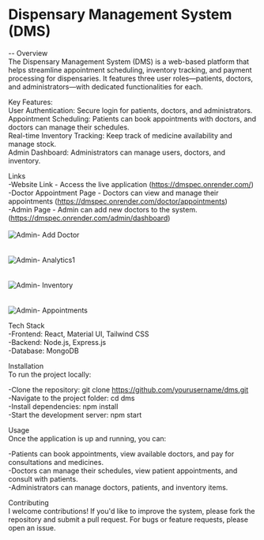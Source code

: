 # Dispensary Management System (DMS)
--
Overview <br>
The Dispensary Management System (DMS) is a web-based platform that helps streamline appointment scheduling, inventory tracking, and payment processing for dispensaries. It features three user roles—patients, doctors, and administrators—with dedicated functionalities for each.  <br>

Key Features: <br>
User Authentication: Secure login for patients, doctors, and administrators.<br>
Appointment Scheduling: Patients can book appointments with doctors, and doctors can manage their schedules.<br>
Real-time Inventory Tracking: Keep track of medicine availability and manage stock.<br>
Admin Dashboard: Administrators can manage users, doctors, and inventory.<br>

Links <br>
-Website Link - Access the live application  (https://dmspec.onrender.com/) <br>
-Doctor Appointment Page - Doctors can view and manage their appointments (https://dmspec.onrender.com/doctor/appointments)<br>
-Admin Page - Admin can add new doctors to the system. (https://dmspec.onrender.com/admin/dashboard)<br><br>
![Admin- Add Doctor](https://github.com/user-attachments/assets/083aea0b-f5f5-484d-8416-d21a007e785f)<br><br><br>
![Admin- Analytics1](https://github.com/user-attachments/assets/2f770163-39d6-47fc-8084-9003da7b6a5f)<br><br><br>
![Admin- Inventory](https://github.com/user-attachments/assets/11f89d7a-b1d7-43f2-9c55-25269f2f7e9d)<br><br><br>
![Admin- Appointments](https://github.com/user-attachments/assets/6ea434e1-8269-4480-84cc-706f234508eb)<br>

Tech Stack<br>
-Frontend: React, Material UI, Tailwind CSS<br>
-Backend: Node.js, Express.js<br>
-Database: MongoDB<br>

Installation<br>
To run the project locally:<br>

-Clone the repository: git clone https://github.com/yourusername/dms.git<br>
-Navigate to the project folder: cd dms<br>
-Install dependencies: npm install<br>
-Start the development server: npm start<br>

Usage<br>
Once the application is up and running, you can:<br>

-Patients can book appointments, view available doctors, and pay for consultations and medicines.<br>
-Doctors can manage their schedules, view patient appointments, and consult with patients.<br>
-Administrators can manage doctors, patients, and inventory items.<br>

Contributing<br>
I welcome contributions! If you'd like to improve the system, please fork the repository and submit a pull request. For bugs or feature requests, please open an issue.<br>
